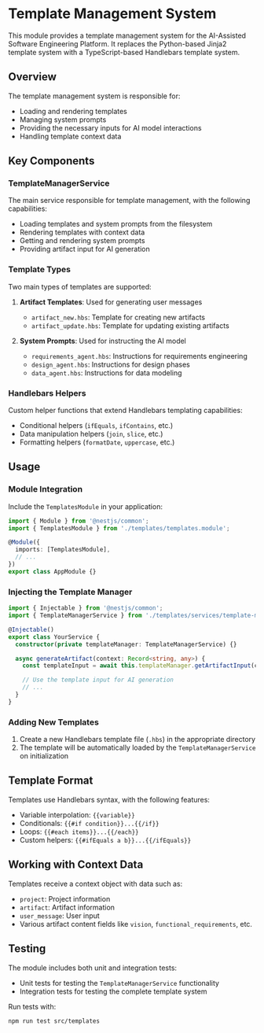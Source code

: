 # Template Management System

This module provides a template management system for the AI-Assisted Software Engineering Platform. It replaces the Python-based Jinja2 template system with a TypeScript-based Handlebars template system.

## Overview

The template management system is responsible for:

- Loading and rendering templates
- Managing system prompts
- Providing the necessary inputs for AI model interactions
- Handling template context data

## Key Components

### TemplateManagerService

The main service responsible for template management, with the following capabilities:

- Loading templates and system prompts from the filesystem
- Rendering templates with context data
- Getting and rendering system prompts
- Providing artifact input for AI generation

### Template Types

Two main types of templates are supported:

1. **Artifact Templates**: Used for generating user messages

   - `artifact_new.hbs`: Template for creating new artifacts
   - `artifact_update.hbs`: Template for updating existing artifacts

2. **System Prompts**: Used for instructing the AI model
   - `requirements_agent.hbs`: Instructions for requirements engineering
   - `design_agent.hbs`: Instructions for design phases
   - `data_agent.hbs`: Instructions for data modeling

### Handlebars Helpers

Custom helper functions that extend Handlebars templating capabilities:

- Conditional helpers (`ifEquals`, `ifContains`, etc.)
- Data manipulation helpers (`join`, `slice`, etc.)
- Formatting helpers (`formatDate`, `uppercase`, etc.)

## Usage

### Module Integration

Include the `TemplatesModule` in your application:

```typescript
import { Module } from '@nestjs/common';
import { TemplatesModule } from './templates/templates.module';

@Module({
  imports: [TemplatesModule],
  // ...
})
export class AppModule {}
```

### Injecting the Template Manager

```typescript
import { Injectable } from '@nestjs/common';
import { TemplateManagerService } from './templates/services/template-manager.service';

@Injectable()
export class YourService {
  constructor(private templateManager: TemplateManagerService) {}

  async generateArtifact(context: Record<string, any>) {
    const templateInput = await this.templateManager.getArtifactInput(context);

    // Use the template input for AI generation
    // ...
  }
}
```

### Adding New Templates

1. Create a new Handlebars template file (`.hbs`) in the appropriate directory
2. The template will be automatically loaded by the `TemplateManagerService` on initialization

## Template Format

Templates use Handlebars syntax, with the following features:

- Variable interpolation: `{{variable}}`
- Conditionals: `{{#if condition}}...{{/if}}`
- Loops: `{{#each items}}...{{/each}}`
- Custom helpers: `{{#ifEquals a b}}...{{/ifEquals}}`

## Working with Context Data

Templates receive a context object with data such as:

- `project`: Project information
- `artifact`: Artifact information
- `user_message`: User input
- Various artifact content fields like `vision`, `functional_requirements`, etc.

## Testing

The module includes both unit and integration tests:

- Unit tests for testing the `TemplateManagerService` functionality
- Integration tests for testing the complete template system

Run tests with:

```bash
npm run test src/templates
```
